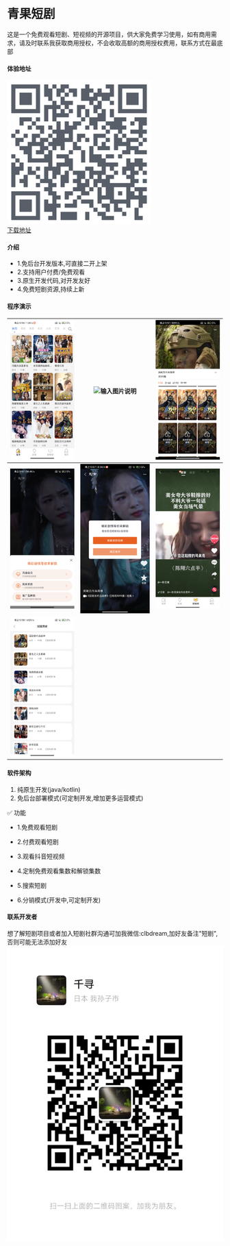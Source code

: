 # 青果短剧  
这是一个免费观看短剧、短视频的开源项目，供大家免费学习使用，如有商用需求，请及时联系我获取商用授权，不会收取高额的商用授权费用，联系方式在最底部

#### 体验地址
![输入图片说明](imgs/QRCode_336.png)  
[下载地址](https://www.pgyer.com/v1AgFH)

#### 介绍

- 1.免后台开发版本,可直接二开上架
- 2.支持用户付费/免费观看
- 3.原生开发代码,对开发友好
- 4.免费短剧资源,持续上新


#### 程序演示
| ![输入图片说明](imgs/Screenshot_20240414_225543.png)  |   ![输入图片说明](imgs/Screenshot_20240414_225649.png)  |  ![输入图片说明](imgs/Screenshot_20240414_225706.png) |
|---|---|---|
| ![输入图片说明](imgs/Screenshot_20240414_225716.png)  |  ![输入图片说明](imgs/Screenshot_20240414_225724.png)   |  ![输入图片说明](imgs/Screenshot_20240414_225743.png) |
| ![输入图片说明](imgs/Screenshot_20240414_225803.png)  |   |   |

#### 软件架构

1.	纯原生开发(java/kotlin)
2.	免后台部署模式(可定制开发,增加更多运营模式)


✅ 功能

- 1.免费观看短剧

- 2.付费观看短剧

- 3.观看抖音短视频

- 4.定制免费观看集数和解锁集数

- 5.搜索短剧

- 6.分销模式(开发中,可定制开发)



#### 联系开发者
想了解短剧项目或者加入短剧社群沟通可加我微信:clbdream,加好友备注"短剧",否则可能无法添加好友  
![输入图片说明](imgs/95422db68bdd3e641ff2db8602f04a7.jpg)
